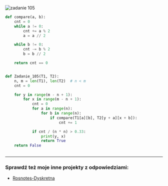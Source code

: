 <picture>
  <source srcset="../../srt/zbior_zadan/105.png" media="(prefers-color-scheme: light)">
  <source srcset="../../srt/zbior_zadan/black_105.png" media="(prefers-color-scheme: dark)">
  <img src="../../srt/zbior_zadan/black_105.png" alt="zadanie 105">
</picture>

```python
def compare(a, b):
    cnt = 0
    while a != 0:
        cnt += a % 2
        a = a // 2

    while b != 0:
        cnt -= b % 2
        b = b // 2

    return cnt == 0


def Zadanie_105(T1, T2):
    n, m = len(T1), len(T2)  # n < m
    cnt = 0

    for y in range(m - n + 1):
        for x in range(m - n + 1):
            cnt = 0
            for a in range(n):
                for b in range(n):
                    if compare(T1[a][b], T2[y + a][x + b]):
                        cnt += 1

            if cnt / (n * n) > 0.33:
                print(y, x)
                return True
    return False



```

---
### Sprawdź też moje inne projekty z odpowiedziami:
- [Rosnotes-Dyskretna](https://github.com/kamilGie/Rosnotes-Dyskretna)
